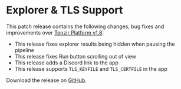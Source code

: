 # Explorer & TLS Support

This patch release contains the following changes, bug fixes and improvements over [Tenzir Platform v1.8](https://github.com/tenzir/platform/releases/tag/v1.8):

* This release fixes explorer results being hidden when pausing the pipeline
* This release fixes Run button scrolling out of view
* This release adds a Discord link to the app
* This release supports `TLS_KEYFILE` and `TLS_CERTFILE` in the app

Download the release on [GitHub](https://github.com/tenzir/platform/releases/tag/v1.8.1).